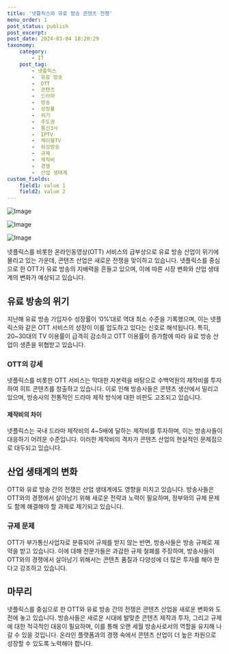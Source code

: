 ```yaml
---
title: '넷플릭스와 유료 방송 콘텐츠 전쟁'
menu_order: 1
post_status: publish
post_excerpt: 
post_date: 2024-03-04 18:20:29
taxonomy:
    category:
        - IT
    post_tag:
        - 넷플릭스
        -  유료 방송
        -  OTT
        -  콘텐츠
        -  드라마
        -  방송
        -  성장률
        -  위기
        -  주도권
        -  통신3사
        -  IPTV
        -  케이블TV
        -  위성방송
        -  규제
        -  제작비
        -  경쟁
        -  산업 생태계
custom_fields:
    field1: value 1
    field2: value 2
---
```


![Image](https://imgnews.pstatic.net/image/016/2024/03/03/20240303050182_0_20240303225001332.jpg?type=w647)

![Image](https://imgnews.pstatic.net/image/016/2024/03/03/20240303050183_0_20240303225001338.jpg?type=w647)

![Image](https://imgnews.pstatic.net/image/016/2024/03/03/20240303050184_0_20240303225001343.jpg?type=w647)

넷플릭스를 비롯한 온라인동영상(OTT) 서비스의 급부상으로 유료 방송 산업이 위기에 몰리고 있는 가운데, 콘텐츠 산업은 새로운 전쟁을 맞이하고 있습니다. 넷플릭스를 중심으로 한 OTT가 유료 방송의 지배력을 흔들고 있으며, 이에 따른 시장 변화와 산업 생태계의 변화가 예상되고 있습니다.
## 유료 방송의 위기
지난해 유료 방송 가입자수 성장률이 ‘0%’대로 역대 최소 수준을 기록했으며, 이는 넷플릭스와 같은 OTT 서비스의 성장이 이를 압도하고 있다는 신호로 해석됩니다. 특히, 20~30대의 TV 이용률이 급격히 감소하고 OTT 이용률이 증가함에 따라 유료 방송 산업이 생존을 위협받고 있습니다.
### OTT의 강세
넷플릭스를 비롯한 OTT 서비스는 막대한 자본력을 바탕으로 수백억원의 제작비를 투자하여 히트 콘텐츠를 창출하고 있습니다. 이로 인해 방송사들은 콘텐츠 생산에서 밀리고 있으며, 방송사의 전통적인 드라마 제작 방식에 대한 비판도 고조되고 있습니다.
#### 제작비의 차이
넷플릭스는 국내 드라마 제작비의 4~5배에 달하는 제작비를 투자하며, 이는 방송사들이 대응하기 어려운 수준입니다. 이러한 제작비의 격차가 콘텐츠 산업의 현실적인 문제점으로 대두되고 있습니다.
## 산업 생태계의 변화
OTT와 유료 방송 간의 전쟁은 산업 생태계에도 영향을 미치고 있습니다. 방송사들은 OTT와의 경쟁에서 살아남기 위해 새로운 전략과 노력이 필요하며, 정부와의 규제 문제도 함께 해결해야 할 과제로 제기되고 있습니다.
### 규제 문제
OTT가 부가통신사업자로 분류되어 규제를 받지 않는 반면, 방송사들은 방송 규제로 제약을 받고 있습니다. 이에 대해 전문가들은 과감한 규제 철폐를 주장하며, 방송사들이 OTT와의 경쟁에서 살아남기 위해서는 콘텐츠 품질과 다양성에 더 많은 투자를 해야 한다고 강조하고 있습니다.
## 마무리
넷플릭스를 중심으로 한 OTT와 유료 방송 간의 전쟁은 콘텐츠 산업을 새로운 변화와 도전에 놓고 있습니다. 방송사들은 새로운 시대에 발맞춘 콘텐츠 제작과 투자, 그리고 규제에 대한 적극적인 대응이 필요하며, 이를 통해 오랜 세월 방송사로서의 역할을 유지해 나갈 수 있을 것입니다. 온라인 플랫폼과의 경쟁 속에서 콘텐츠 산업이 더 높은 차원으로 성장할 수 있도록 노력해야 합니다.
